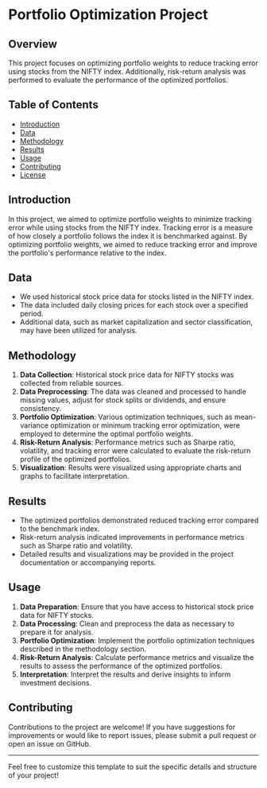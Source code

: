 # Portfolio Optimization Project

## Overview

This project focuses on optimizing portfolio weights to reduce tracking error using stocks from the NIFTY index. Additionally, risk-return analysis was performed to evaluate the performance of the optimized portfolios.

## Table of Contents

- [Introduction](#introduction)
- [Data](#data)
- [Methodology](#methodology)
- [Results](#results)
- [Usage](#usage)
- [Contributing](#contributing)
- [License](#license)

## Introduction

In this project, we aimed to optimize portfolio weights to minimize tracking error while using stocks from the NIFTY index. Tracking error is a measure of how closely a portfolio follows the index it is benchmarked against. By optimizing portfolio weights, we aimed to reduce tracking error and improve the portfolio's performance relative to the index.

## Data

- We used historical stock price data for stocks listed in the NIFTY index.
- The data included daily closing prices for each stock over a specified period.
- Additional data, such as market capitalization and sector classification, may have been utilized for analysis.

## Methodology

1. **Data Collection**: Historical stock price data for NIFTY stocks was collected from reliable sources.
2. **Data Preprocessing**: The data was cleaned and processed to handle missing values, adjust for stock splits or dividends, and ensure consistency.
3. **Portfolio Optimization**: Various optimization techniques, such as mean-variance optimization or minimum tracking error optimization, were employed to determine the optimal portfolio weights.
4. **Risk-Return Analysis**: Performance metrics such as Sharpe ratio, volatility, and tracking error were calculated to evaluate the risk-return profile of the optimized portfolios.
5. **Visualization**: Results were visualized using appropriate charts and graphs to facilitate interpretation.

## Results

- The optimized portfolios demonstrated reduced tracking error compared to the benchmark index.
- Risk-return analysis indicated improvements in performance metrics such as Sharpe ratio and volatility.
- Detailed results and visualizations may be provided in the project documentation or accompanying reports.

## Usage

1. **Data Preparation**: Ensure that you have access to historical stock price data for NIFTY stocks.
2. **Data Processing**: Clean and preprocess the data as necessary to prepare it for analysis.
3. **Portfolio Optimization**: Implement the portfolio optimization techniques described in the methodology section.
4. **Risk-Return Analysis**: Calculate performance metrics and visualize the results to assess the performance of the optimized portfolios.
5. **Interpretation**: Interpret the results and derive insights to inform investment decisions.

## Contributing

Contributions to the project are welcome! If you have suggestions for improvements or would like to report issues, please submit a pull request or open an issue on GitHub.

---

Feel free to customize this template to suit the specific details and structure of your project!
